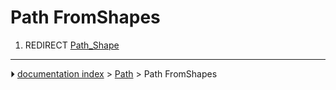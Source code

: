 # Path FromShapes
1.  REDIRECT [Path_Shape](Path_Shape.md)



---
⏵ [documentation index](../README.md) > [Path](Path_Workbench.md) > Path FromShapes

